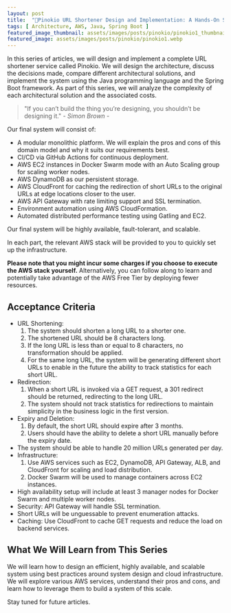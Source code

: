 ```yaml
---
layout: post
title:  "🤥Pinokio URL Shortener Design and Implementation: A Hands-On Solution Architecture (Part 1)"
tags: [ Architecture, AWS, Java, Spring Boot ]
featured_image_thumbnail: assets/images/posts/pinokio/pinokio1_thumbnail.webp
featured_image: assets/images/posts/pinokio/pinokio1.webp
---
```


In this series of articles, we will design and implement a complete URL shortener service called Pinokio. 
We will design the architecture, discuss the decisions made, compare different architectural solutions, 
and implement the system using the Java programming language and the Spring Boot framework. 
As part of this series, we will analyze the complexity of each architectural solution and the associated costs.

<!--more-->

> "If you can’t build the thing you’re designing, you shouldn’t be designing it." <cite>- Simon Brown -</cite>

Our final system will consist of:

* A modular monolithic platform. We will explain the pros and cons of this domain model and why it suits our requirements best.
* CI/CD via GitHub Actions for continuous deployment.
* AWS EC2 instances in Docker Swarm mode with an Auto Scaling group for scaling worker nodes.
* AWS DynamoDB as our persistent storage.
* AWS CloudFront for caching the redirection of short URLs to the original URLs at edge locations closer to the user.
* AWS API Gateway with rate limiting support and SSL termination.
* Environment automation using AWS CloudFormation.
* Automated distributed performance testing using Gatling and EC2.

Our final system will be highly available, fault-tolerant, and scalable.

In each part, the relevant AWS stack will be provided to you to quickly set up the infrastructure.

**Please note that you might incur some charges if you choose to execute the AWS stack yourself.** 
Alternatively, you can follow along to learn and potentially take advantage of the AWS Free Tier by deploying fewer resources.

## Acceptance Criteria

* URL Shortening:
  1. The system should shorten a long URL to a shorter one. 
  2. The shortened URL should be 8 characters long. 
  3. If the long URL is less than or equal to 8 characters, no transformation should be applied.
  4. For the same long URL, the system will be generating different short URLs to enable in the future the ability to track statistics for each short URL.
* Redirection:
  1. When a short URL is invoked via a GET request, a 301 redirect should be returned, redirecting to the long URL.
  2. The system should not track statistics for redirections to maintain simplicity in the business logic in the first version.
* Expiry and Deletion:
  1. By default, the short URL should expire after 3 months.
  2. Users should have the ability to delete a short URL manually before the expiry date. 
* The system should be able to handle 20 million URLs generated per day.
* Infrastructure:
  1. Use AWS services such as EC2, DynamoDB, API Gateway, ALB, and CloudFront for scaling and load distribution.
  2. Docker Swarm will be used to manage containers across EC2 instances.
* High availability setup will include at least 3 manager nodes for Docker Swarm and multiple worker nodes.
* Security: API Gateway will handle SSL termination.
* Short URLs will be unguessable to prevent enumeration attacks.
* Caching: Use CloudFront to cache GET requests and reduce the load on backend services.

## What We Will Learn from This Series

We will learn how to design an efficient, highly available, and scalable system using best practices around system design and cloud infrastructure. We will explore various AWS services, understand their pros and cons, and learn how to leverage them to build a system of this scale.

Stay tuned for future articles.


